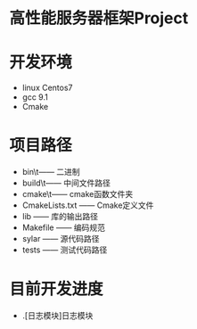 # 高性能服务器框架Project

# 开发环境
  - linux Centos7
  - gcc 9.1
  - Cmake

# 项目路径
  - bin\t—— 二进制
  - build\t—— 中间文件路径
  - cmake\t—— cmake函数文件夹
  - CmakeLists.txt   —— Cmake定义文件
  - lib              —— 库的输出路径
  - Makefile         —— 编码规范
  - sylar            —— 源代码路径
  - tests            —— 测试代码路径

# 目前开发进度
  - .[日志模块]日志模块
